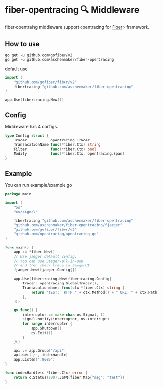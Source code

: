 # fiber-opentracing 🔍 Middleware
fiber-opentraing middleware support opentracing for [Fiber](https://github.com/gofiber/fiber)⚡️ framework.

## How to use
```shell
go get -u github.com/gofiber/v2
go get -u github.com/aschenmaker/fiber-opentracing
```
default use 
```go
import (
	"github.com/gofiber/fiber/v2"
	fibertracing "github.com/aschenmaker/fiber-opentracing"
)

app.Use(fibertracing.New())
```

## Config
Middleware has 4 configs.
```go
type Config struct {
	Tracer           opentracing.Tracer
	TransacationName func(*fiber.Ctx) string
	Filter           func(*fiber.Ctx) bool
	Modify           func(*fiber.Ctx, opentracing.Span)
}
```

## Example
You can run example/example.go

```go
package main

import (
	"os"
	"os/signal"

	fibertracing "github.com/aschenmaker/fiber-opentracing"
	"github.com/aschenmaker/fiber-opentracing/fjaeger"
	"github.com/gofiber/fiber/v2"
	"github.com/opentracing/opentracing-go"
)

func main() {
	app := *fiber.New()
	// Use jaeger default config.
	// You can use Jaeger-all-in-one 
	// and then check trace in JaegerUI
	fjaeger.New(fjaeger.Config{})

	app.Use(fibertracing.New(fibertracing.Config{
		Tracer: opentracing.GlobalTracer(),
		TransacationName: func(ctx *fiber.Ctx) string {
			return "TEST:  HTTP " + ctx.Method() + " URL: " + ctx.Path()
		},
	}))

	go func() {
		interruptor := make(chan os.Signal, 1)
		signal.Notify(interruptor, os.Interrupt)
		for range interruptor {
			app.Shutdown()
			os.Exit(1)
		}
	}()

	api := app.Group("/api")
	api.Get("/", indexHandle)
	app.Listen(":8080")
}

func indexHandle(c *fiber.Ctx) error {
	return c.Status(200).JSON(fiber.Map{"msg": "test"})
}

```
